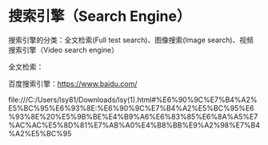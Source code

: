 # 搜索引擎（Search Engine）
搜索引擎的分类：全文检索(Full test search)、图像搜索(Image search)、视频搜索引擎（Video search engine）

全文检索：

百度搜索引擎：https://www.baidu.com/

file:///C:/Users/lsy81/Downloads/lsy(1).html#%E6%90%9C%E7%B4%A2%E5%BC%95%E6%93%8E:%E6%90%9C%E7%B4%A2%E5%BC%95%E6%93%8E%20%E5%9B%BE%E4%B9%A6%E6%83%85%E6%8A%A5%E7%AC%AC%E5%8D%81%E7%AB%A0%E4%B8%BB%E9%A2%98%E7%B4%A2%E5%BC%95
